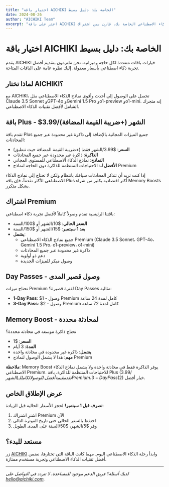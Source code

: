 ```yaml
---
title: "اختيار باقة AICHIKI الخاصة بك: دليل بسيط"
date: 2024-08-26
author: "AICHIKI Team"
excerpt: "اعثر على باقة AICHIKI المثالية لاحتياجات منصة الذكاء الاصطناعي الخاصة بك. قارن بين اشتراك Premium وDay Passes وخيارات Memory Boost."
---
```


# اختيار باقة AICHIKI الخاصة بك: دليل بسيط

يقدم AICHIKI خيارات باقات متعددة لكل حاجة وميزانية. نحن ملتزمون بتقديم أفضل تجربة ذكاء اصطناعي بأسعار معقولة. إليك نظرة عامة على الباقات المتاحة.

## لماذا تختار AICHIKI؟

مع AICHIKI، تحصل على الوصول إلى أحدث وأقوى نماذج الذكاء الاصطناعي مثل Claude 3.5 Sonnet وGPT-4o وGemini 1.5 Pro وo1-preview وo1-mini. إنه متجرك الشامل لأفضل تقنيات الذكاء الاصطناعي.

## باقة Plus - $3.99/الشهر (+ضريبة القيمة المضافة)

تقدم باقة Plus جميع الميزات المجانية بالإضافة إلى ذاكرة غير محدودة عبر جميع المحادثات:

- **السعر**: $3.99/الشهر فقط (+ضريبة القيمة المضافة حيث تنطبق)
- **الذاكرة**: ذاكرة غير محدودة عبر جميع المحادثات
- **النماذج**: نماذج الذكاء الاصطناعي للمستوى المجاني
- **الأفضل لـ**: الاحتياجات المنتظمة للذاكرة دون الحاجة لنماذج Premium

إذا كنت تريد أن تتذكر المحادثات سياقك بانتظام ولكن لا تحتاج إلى نماذج الذكاء الاصطناعي الأكثر تقدماً، فإن باقة Plus أكثر اقتصادية بكثير من شراء Memory Boosts بشكل متكرر.

## اشتراك Premium

باقتنا الرئيسية تقدم وصولاً كاملاً لأفضل تجربة ذكاء اصطناعي:

- **السعر الحالي**: $10/الشهر أو $100/السنة
- **بعد 1 سبتمبر**: $15/الشهر أو $150/السنة
- **يشمل**:
  - جميع نماذج الذكاء الاصطناعي Premium (Claude 3.5 Sonnet، GPT-4o، Gemini 1.5 Pro، o1-preview، o1-mini)
  - ذاكرة غير محدودة عبر جميع المحادثات
  - دعم ذو أولوية
  - وصول مبكر للميزات الجديدة

## Day Passes - وصول قصير المدى

تحتاج ميزات Premium لفترة قصيرة؟ Day Passes مثالية:

- **1-Day Pass**: $1 - وصول Premium كامل لمدة 24 ساعة
- **3-Day Pass**: $2 - وصول Premium كامل لمدة 72 ساعة

## Memory Boost - لمحادثة محددة

تحتاج ذاكرة موسعة في محادثة محددة؟

- **السعر**: $1
- **المدة**: 3 أيام
- **يشمل**: ذاكرة غير محدودة في محادثة واحدة
- **مهم**: هذا لا يشمل الوصول لنماذج Premium

**ملاحظة**: Memory Boost يوفر الذاكرة فقط في محادثة واحدة ولا يشمل نماذج الذكاء الاصطناعي Premium. للاحتياجات المنتظمة للذاكرة، باقة Plus ($3.99/الشهر) تقدم قيمة أفضل. للوصول الكامل لـ Premium، 3-Day Pass ($2) خيار أفضل.

## عرض الإطلاق الخاص

**تصرف قبل 1 سبتمبر!** لحجز الأسعار الحالية قبل الزيادة:

1. اشترِ اشتراك Premium الآن
2. احتفظ بالسعر الحالي حتى تاريخ الفوترة التالي
3. وفر $5/الشهر، $50/السنة على المدى الطويل

## مستعد للبدء؟

زر [AICHIKI](https://aichiki.com) وابدأ رحلة الذكاء الاصطناعي اليوم. مهما كانت الباقة التي تختارها، نضمن أفضل تقنيات الذكاء الاصطناعي وتجربة مستخدم ممتازة.

---

*لديك أسئلة؟ فريق الدعم موجود للمساعدة. لا تتردد في التواصل على hello@aichiki.com.*